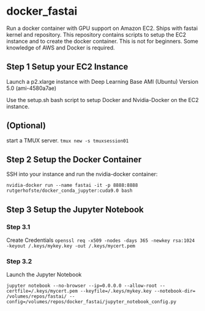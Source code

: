 # docker_fastai

Run a docker container with GPU support on Amazon EC2. Ships with fastai kernel and repository. This repository contains scripts to setup the EC2 instance and to create the docker container. This is not for beginners. Some knowledge of AWS and Docker is required.

## Step 1 Setup your EC2 Instance

Launch a p2.xlarge instance with Deep Learning Base AMI (Ubuntu) Version 5.0 (ami-4580a7ae)

Use the setup.sh bash script to setup Docker and Nvidia-Docker on the EC2 instance. 

## (Optional)

start a TMUX server.  `tmux new -s tmuxsession01`


## Step 2 Setup the Docker Container

SSH into your instance and run the nvidia-docker container:

`nvidia-docker run --name fastai -it -p 8888:8888 rutgerhofste/docker_conda_jupyter:cuda9.0 bash`

## Step 3 Setup the Jupyter Notebook

### Step 3.1  
Create Credentials
`openssl req -x509 -nodes -days 365 -newkey rsa:1024 -keyout /.keys/mykey.key -out /.keys/mycert.pem`

### Step 3.2 
Launch the Jupyter Notebook

`jupyter notebook --no-browser --ip=0.0.0.0 --allow-root --certfile=/.keys/mycert.pem --keyfile=/.keys/mykey.key --notebook-dir= /volumes/repos/fastai/ --config=/volumes/repos/docker_fastai/jupyter_notebook_config.py`



